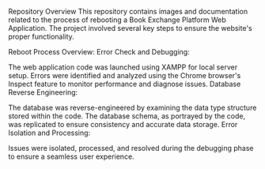 Repository Overview
This repository contains images and documentation related to the process of rebooting a Book Exchange Platform Web Application. The project involved several key steps to ensure the website's proper functionality.

Reboot Process Overview:
Error Check and Debugging:

The web application code was launched using XAMPP for local server setup.
Errors were identified and analyzed using the Chrome browser's Inspect feature to monitor performance and diagnose issues.
Database Reverse Engineering:

The database was reverse-engineered by examining the data type structure stored within the code.
The database schema, as portrayed by the code, was replicated to ensure consistency and accurate data storage.
Error Isolation and Processing:

Issues were isolated, processed, and resolved during the debugging phase to ensure a seamless user experience.
